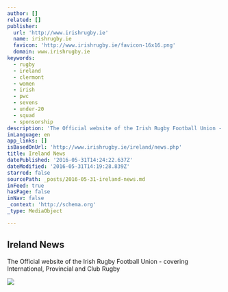 ```yaml
---
author: []
related: []
publisher:
  url: 'http://www.irishrugby.ie'
  name: irishrugby.ie
  favicon: 'http://www.irishrugby.ie/favicon-16x16.png'
  domain: www.irishrugby.ie
keywords:
  - rugby
  - ireland
  - clermont
  - women
  - irish
  - pwc
  - sevens
  - under-20
  - squad
  - sponsorship
description: 'The Official website of the Irish Rugby Football Union - covering International, Provincial and Club Rugby'
inLanguage: en
app_links: []
isBasedOnUrl: 'http://www.irishrugby.ie/ireland/news.php'
title: Ireland News
datePublished: '2016-05-31T14:24:22.637Z'
dateModified: '2016-05-31T14:19:28.839Z'
starred: false
sourcePath: _posts/2016-05-31-ireland-news.md
inFeed: true
hasPage: false
inNav: false
_context: 'http://schema.org'
_type: MediaObject

---
```

<article style=""><h1>Ireland News</h1><p>The Official website of the Irish Rugby Football Union - covering International, Provincial and Club Rugby</p><img src="http://www.irishrugby.ie/images/structure/background/irfu-social.gif" /></article>